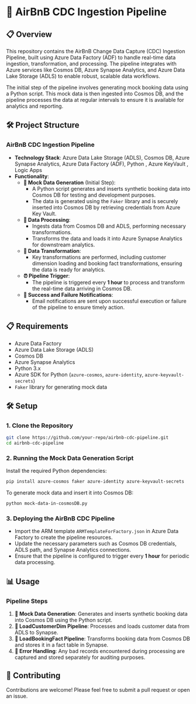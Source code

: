 # 🚀 AirBnB CDC Ingestion Pipeline

## 📋 Overview

This repository contains the AirBnB Change Data Capture (CDC) Ingestion Pipeline, built using Azure Data Factory (ADF) to handle real-time data ingestion, transformation, and processing. The pipeline integrates with Azure services like Cosmos DB, Azure Synapse Analytics, and Azure Data Lake Storage (ADLS) to enable robust, scalable data workflows.

The initial step of the pipeline involves generating mock booking data using a Python script. This mock data is then ingested into Cosmos DB, and the pipeline processes the data at regular intervals to ensure it is available for analytics and reporting.

## 🛠️ Project Structure

### AirBnB CDC Ingestion Pipeline
- **Technology Stack**: Azure Data Lake Storage (ADLS), Cosmos DB, Azure Synapse Analytics, Azure Data Factory (ADF), Python , Azure KeyVault , Logic Apps
- **Functionality**:
  - **🎉 Mock Data Generation** (Initial Step):
    - A Python script generates and inserts synthetic booking data into Cosmos DB for testing and development purposes.
    - The data is generated using the `Faker` library and is securely inserted into Cosmos DB by retrieving credentials from Azure Key Vault.
  - **🔄 Data Processing**:
    - Ingests data from Cosmos DB and ADLS, performing necessary transformations.
    - Transforms the data and loads it into Azure Synapse Analytics for downstream analytics.
  - **🔧 Data Transformation**:
    - Key transformations are performed, including customer dimension loading and booking fact transformations, ensuring the data is ready for analytics.
  - **⏰ Pipeline Trigger**:
    - The pipeline is triggered every **1 hour** to process and transform the real-time data arriving in Cosmos DB.
  - **📧 Success and Failure Notifications**:
    - Email notifications are sent upon successful execution or failure of the pipeline to ensure timely action.

## 📋 Requirements

- Azure Data Factory
- Azure Data Lake Storage (ADLS)
- Cosmos DB
- Azure Synapse Analytics
- Python 3.x
- Azure SDK for Python (`azure-cosmos`, `azure-identity`, `azure-keyvault-secrets`)
- `Faker` library for generating mock data

## 🛠️ Setup

### 1. Clone the Repository
```bash
git clone https://github.com/your-repo/airbnb-cdc-pipeline.git
cd airbnb-cdc-pipeline
```

### 2. Running the Mock Data Generation Script
Install the required Python dependencies:
```bash
pip install azure-cosmos faker azure-identity azure-keyvault-secrets
```

To generate mock data and insert it into Cosmos DB:
```bash
python mock-data-in-cosmosDB.py
```

### 3. Deploying the AirBnB CDC Pipeline
- Import the ARM template `ARMTemplateForFactory.json` in Azure Data Factory to create the pipeline resources.
- Update the necessary parameters such as Cosmos DB credentials, ADLS path, and Synapse Analytics connections.
- Ensure that the pipeline is configured to trigger every **1 hour** for periodic data processing.

## 📊 Usage

### Pipeline Steps
1. **🎉 Mock Data Generation**: Generates and inserts synthetic booking data into Cosmos DB using the Python script.
2. **🔄 LoadCustomerDim Pipeline**: Processes and loads customer data from ADLS to Synapse.
3. **🔄 LoadBookingFact Pipeline**: Transforms booking data from Cosmos DB and stores it in a fact table in Synapse.
4. **📁 Error Handling**: Any bad records encountered during processing are captured and stored separately for auditing purposes.

## 🤝 Contributing

Contributions are welcome! Please feel free to submit a pull request or open an issue.
